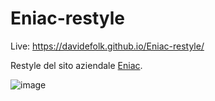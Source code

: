 # Eniac-restyle

Live: https://davidefolk.github.io/Eniac-restyle/

Restyle del sito aziendale [Eniac](http://www.eniactlc.it/).

![image](https://user-images.githubusercontent.com/107867374/207558956-e983a3ea-6da3-4470-8918-6eb6f7df7171.png)
